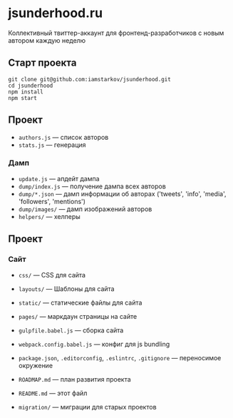 # jsunderhood.ru

Коллективный твиттер-аккаунт для фронтенд-разработчиков с новым автором каждую неделю

## Старт проекта

    git clone git@github.com:iamstarkov/jsunderhood.git
    cd jsunderhood
    npm install
    npm start

## Проект

* `authors.js` — список авторов
* `stats.js` — генерация 

### Дамп

* `update.js` — апдейт дампа
* `dump/index.js` — получение дампа всех авторов
* `dump/*.json` — дамп информации об авторах ('tweets', 'info', 'media', 'followers', 'mentions')
* `dump/images/` — дамп изображений авторов
* `helpers/` — хелперы

## Проект



### Сайт

* `css/` — CSS для сайта
* `layouts/` — Шаблоны для сайта
* `static/` — статические файлы для сайта
* `pages/` — маркдаун страницы на сайте

* `gulpfile.babel.js` — сборка сайта
* `webpack.config.babel.js` — конфиг для js bundling
* `package.json`, `.editorconfig`, `.eslintrc`, `.gitignore` — переносимое окружение
* `ROADMAP.md` — план развития проекта
* `README.md` — этот файл

* `migration/` — миграции для старых проектов
